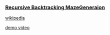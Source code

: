 ### [Recursive Backtracking MazeGeneraion](RBMazeGen.java)

[wikipedia](https://en.wikipedia.org/wiki/Maze_generation_algorithm#Recursive_implementation)

[demo video](https://www.youtube.com/watch?v=KkPT9OIduc8)

